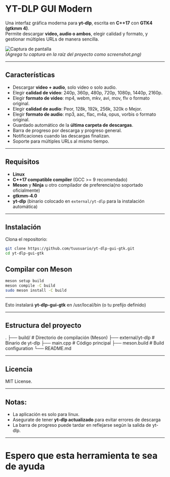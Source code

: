 # YT-DLP GUI Modern

Una interfaz gráfica moderna para **yt-dlp**, escrita en **C++17** con **GTK4 (gtkmm 4)**.  
Permite descargar **video, audio o ambos**, elegir calidad y formato, y gestionar múltiples URLs de manera sencilla.

![Captura de pantalla](screenshot.png)  
*(Agrega tu captura en la raíz del proyecto como screenshot.png)*

---

## Características

- Descargar **video + audio**, solo video o solo audio.
- Elegir **calidad de video**: 240p, 360p, 480p, 720p, 1080p, 1440p, 2160p.
- Elegir **formato de video**: mp4, webm, mkv, avi, mov, flv o formato original.
- Elegir **calidad de audio**: Peor, 128k, 192k, 256k, 320k o Mejor.
- Elegir **formato de audio**: mp3, aac, flac, m4a, opus, vorbis o formato original.
- Guardado automático de la **última carpeta de descargas**.  
- Barra de progreso por descarga y progreso general.
- Notificaciones cuando las descargas finalizan.
- Soporte para múltiples URLs al mismo tiempo.

---

## Requisitos

- **Linux**  
- **C++17 compatible compiler** (GCC >= 9 recomendado)  
- **Meson** y **Ninja** u otro compilador de preferencia(no soportado oficialmente)
- **gtkmm-4.0**  
- **yt-dlp** (binario colocado en `external/yt-dlp` para la instalación automática)

---

## Instalación

Clona el repositorio:

```bash
git clone https://github.com/tuusuario/yt-dlp-gui-gtk.git
cd yt-dlp-gui-gtk
```

## Compilar con Meson
```bash
meson setup build
meson compile -C build
sudo meson install -C build
```
---
Esto instalará **yt-dlp-gui-gtk** en /usr/local/bin (o tu prefijo definido)

---
## Estructura del proyecto
.
├── build/                  # Directorio de compilación (Meson)
├── external/yt-dlp         # Binario de yt-dlp
├── main.cpp                # Código principal
├── meson.build             # Build configuration
└── README.md

---
## Licencia
MIT License.

---
## Notas:
 - La aplicación es solo para linux.
 - Asegurate de tener **yt-dlp actualizado** para evitar errores de descarga
 - La barra de progreso puede tardar en reflejarse según la salida de yt-dlp.

---
# Espero que esta herramienta te sea de ayuda
